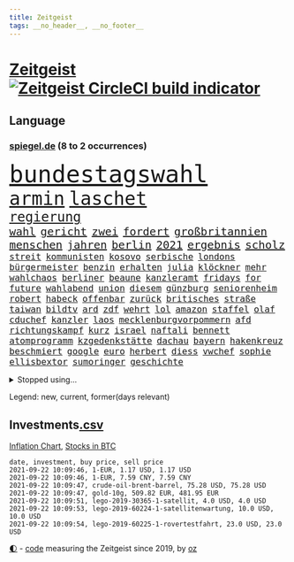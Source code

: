 ```yaml
---
title: Zeitgeist
tags: __no_header__, __no_footer__
---
```


# [Zeitgeist](https://oliz.io/zeitgeist/) [![Zeitgeist CircleCI build indicator](https://circleci.com/gh/ooz/zeitgeist.svg?style=shield)](https://circleci.com/gh/ooz/zeitgeist)

## Language

<h3><a href="https://www.spiegel.de" target="_blank">spiegel.de</a> (8 to 2 occurrences)</h3>
<p style="font-family:monospace">
<span style="font-size:32pt"><a href="news_links.html#bundestagswahl" class="current">bundestagswahl</a></span>
<br>
<span style="font-size:25pt"><a href="news_links.html#armin" class="current">armin</a></span>
<span style="font-size:25pt"><a href="news_links.html#laschet" class="current">laschet</a></span>
<br>
<span style="font-size:18pt"><a href="news_links.html#regierung" class="current">regierung</a></span>
<br>
<span style="font-size:15pt"><a href="news_links.html#wahl" class="current">wahl</a></span>
<span style="font-size:15pt"><a href="news_links.html#gericht" class="current">gericht</a></span>
<span style="font-size:15pt"><a href="news_links.html#zwei" class="current">zwei</a></span>
<span style="font-size:15pt"><a href="news_links.html#fordert" class="current">fordert</a></span>
<span style="font-size:15pt"><a href="news_links.html#großbritannien" class="current">großbritannien</a></span>
<span style="font-size:15pt"><a href="news_links.html#menschen" class="current">menschen</a></span>
<span style="font-size:15pt"><a href="news_links.html#jahren" class="current">jahren</a></span>
<span style="font-size:15pt"><a href="news_links.html#berlin" class="current">berlin</a></span>
<span style="font-size:15pt"><a href="news_links.html#2021" class="current">2021</a></span>
<span style="font-size:15pt"><a href="news_links.html#ergebnis" class="current">ergebnis</a></span>
<span style="font-size:15pt"><a href="news_links.html#scholz" class="current">scholz</a></span>
<br>
<span style="font-size:12pt"><a href="news_links.html#streit" class="current">streit</a></span>
<span style="font-size:12pt"><a href="news_links.html#kommunisten" class="current">kommunisten</a></span>
<span style="font-size:12pt"><a href="news_links.html#kosovo" class="current">kosovo</a></span>
<span style="font-size:12pt"><a href="news_links.html#serbische" class="new">serbische</a></span>
<span style="font-size:12pt"><a href="news_links.html#londons" class="current">londons</a></span>
<span style="font-size:12pt"><a href="news_links.html#bürgermeister" class="current">bürgermeister</a></span>
<span style="font-size:12pt"><a href="news_links.html#benzin" class="current">benzin</a></span>
<span style="font-size:12pt"><a href="news_links.html#erhalten" class="current">erhalten</a></span>
<span style="font-size:12pt"><a href="news_links.html#julia" class="current">julia</a></span>
<span style="font-size:12pt"><a href="news_links.html#klöckner" class="current">klöckner</a></span>
<span style="font-size:12pt"><a href="news_links.html#mehr" class="current">mehr</a></span>
<span style="font-size:12pt"><a href="news_links.html#wahlchaos" class="new">wahlchaos</a></span>
<span style="font-size:12pt"><a href="news_links.html#berliner" class="current">berliner</a></span>
<span style="font-size:12pt"><a href="news_links.html#beaune" class="new">beaune</a></span>
<span style="font-size:12pt"><a href="news_links.html#kanzleramt" class="current">kanzleramt</a></span>
<span style="font-size:12pt"><a href="news_links.html#fridays" class="new">fridays</a></span>
<span style="font-size:12pt"><a href="news_links.html#for" class="current">for</a></span>
<span style="font-size:12pt"><a href="news_links.html#future" class="new">future</a></span>
<span style="font-size:12pt"><a href="news_links.html#wahlabend" class="current">wahlabend</a></span>
<span style="font-size:12pt"><a href="news_links.html#union" class="current">union</a></span>
<span style="font-size:12pt"><a href="news_links.html#diesem" class="current">diesem</a></span>
<span style="font-size:12pt"><a href="news_links.html#günzburg" class="new">günzburg</a></span>
<span style="font-size:12pt"><a href="news_links.html#seniorenheim" class="current">seniorenheim</a></span>
<span style="font-size:12pt"><a href="news_links.html#robert" class="current">robert</a></span>
<span style="font-size:12pt"><a href="news_links.html#habeck" class="current">habeck</a></span>
<span style="font-size:12pt"><a href="news_links.html#offenbar" class="current">offenbar</a></span>
<span style="font-size:12pt"><a href="news_links.html#zurück" class="current">zurück</a></span>
<span style="font-size:12pt"><a href="news_links.html#britisches" class="current">britisches</a></span>
<span style="font-size:12pt"><a href="news_links.html#straße" class="current">straße</a></span>
<span style="font-size:12pt"><a href="news_links.html#taiwan" class="current">taiwan</a></span>
<span style="font-size:12pt"><a href="news_links.html#bildtv" class="current">bildtv</a></span>
<span style="font-size:12pt"><a href="news_links.html#ard" class="current">ard</a></span>
<span style="font-size:12pt"><a href="news_links.html#zdf" class="current">zdf</a></span>
<span style="font-size:12pt"><a href="news_links.html#wehrt" class="current">wehrt</a></span>
<span style="font-size:12pt"><a href="news_links.html#lol" class="new">lol</a></span>
<span style="font-size:12pt"><a href="news_links.html#amazon" class="current">amazon</a></span>
<span style="font-size:12pt"><a href="news_links.html#staffel" class="current">staffel</a></span>
<span style="font-size:12pt"><a href="news_links.html#olaf" class="current">olaf</a></span>
<span style="font-size:12pt"><a href="news_links.html#cduchef" class="current">cduchef</a></span>
<span style="font-size:12pt"><a href="news_links.html#kanzler" class="current">kanzler</a></span>
<span style="font-size:12pt"><a href="news_links.html#laos" class="new">laos</a></span>
<span style="font-size:12pt"><a href="news_links.html#mecklenburgvorpommern" class="current">mecklenburgvorpommern</a></span>
<span style="font-size:12pt"><a href="news_links.html#afd" class="current">afd</a></span>
<span style="font-size:12pt"><a href="news_links.html#richtungskampf" class="new">richtungskampf</a></span>
<span style="font-size:12pt"><a href="news_links.html#kurz" class="current">kurz</a></span>
<span style="font-size:12pt"><a href="news_links.html#israel" class="current">israel</a></span>
<span style="font-size:12pt"><a href="news_links.html#naftali" class="current">naftali</a></span>
<span style="font-size:12pt"><a href="news_links.html#bennett" class="current">bennett</a></span>
<span style="font-size:12pt"><a href="news_links.html#atomprogramm" class="current">atomprogramm</a></span>
<span style="font-size:12pt"><a href="news_links.html#kzgedenkstätte" class="current">kzgedenkstätte</a></span>
<span style="font-size:12pt"><a href="news_links.html#dachau" class="new">dachau</a></span>
<span style="font-size:12pt"><a href="news_links.html#bayern" class="current">bayern</a></span>
<span style="font-size:12pt"><a href="news_links.html#hakenkreuz" class="current">hakenkreuz</a></span>
<span style="font-size:12pt"><a href="news_links.html#beschmiert" class="current">beschmiert</a></span>
<span style="font-size:12pt"><a href="news_links.html#google" class="current">google</a></span>
<span style="font-size:12pt"><a href="news_links.html#euro" class="current">euro</a></span>
<span style="font-size:12pt"><a href="news_links.html#herbert" class="current">herbert</a></span>
<span style="font-size:12pt"><a href="news_links.html#diess" class="current">diess</a></span>
<span style="font-size:12pt"><a href="news_links.html#vwchef" class="current">vwchef</a></span>
<span style="font-size:12pt"><a href="news_links.html#sophie" class="current">sophie</a></span>
<span style="font-size:12pt"><a href="news_links.html#ellisbextor" class="new">ellisbextor</a></span>
<span style="font-size:12pt"><a href="news_links.html#sumoringer" class="new">sumoringer</a></span>
<span style="font-size:12pt"><a href="news_links.html#geschichte" class="current">geschichte</a></span>
</p>
<details>
<summary>Stopped using...</summary>
<p class="former" style="font-size:12pt">
beamter(340) benjamin(340) france(340) manager(340) nominierung(340) wunsch(340) bar(339) geboten(339) israelische(339) konzernchef(339) masken(339) musiker(339) statement(339) verzweifelt(339) coronazahlen(338) fünfte(338) geäußert(338) konfrontiert(338) kündigung(338) suchte(338) vorstand(338) äußert(338) 5(337) altmaier(337) einstieg(337) einwohner(337) giftanschlag(337) gleichberechtigung(337) lockdowns(337) metern(337) spaniens(337) theater(337) tipps(337) tragen(337) turin(337) ankündigung(336) behandlung(336) bestimmte(336) bundesland(336) bücher(336) christine(336) elisabeth(336) investieren(336) islamischer(336) jüdische(336) lukas(336) nazis(336) plus(336) rückt(336) stecken(336) unabhängige(336) wales(336) überwachung(336) bayerns(335) bitte(335) black(335) einzelne(335) entkommen(335) eustaaten(335) fabrik(335) froh(335) hinaus(335) ifoindex(335) inter(335) kassiert(335) ludwig(335) psg(335) schweigt(335) standort(335) ungewöhnlicher(335) unterzeichnet(335) welchem(335) 22(334) 98(334) arbeitsbedingungen(334) einzelnen(334) krankenhäusern(334) legendären(334) meldete(334) nancy(334) pocht(334) verschwinden(334) geholfen(333) gutachten(333) jury(333) mancherorts(333) strafmaßnahmen(333) strand(333) 2500(332) arbeitete(332) bestimmt(332) billionen(332) erkennt(332) erneuter(332) fernen(332) gehackt(332) großeinsatz(332) künstlerin(332) muster(332) rettungsschiff(332) reul(332) sänger(332) unbekannten(332) weltwirtschaft(332) aufnahmen(331) dreht(331) falls(331) haustiere(331) komisch(331) mangelt(331) manuel(331) of(331) organisationen(331) passanten(331) rekordmeister(331) unmut(331) untersuchungsausschuss(331) 180(330) akt(330) augenzeugen(330) ber(330) beschleunigen(330) brachen(330) breit(330) lebte(330) netanyahu(330) sonne(330) spieltag(330) verfilmt(330) verstärken(330) vielerorts(330) zustimmung(330) zuversicht(330) 34(329) bekannte(329) bewährungsstrafe(329) eingesetzt(329) flieht(329) fußballer(329) gesprengt(329) gewaltsam(329) karriereberaterin(329) kritische(329) lukaschenkos(329) mitarbeitern(329) spekuliert(329) ungewiss(329) verteilung(329) wochenüberblick(329) zucker(329) ärzten(329) bekämpft(328) bremer(328) desaster(328) ehren(328) eingestuft(328) erziehung(328) freiburg(328) gefördert(328) grande(328) grundlage(328) lambrecht(328) meinem(328) pannen(328) restaurants(328) schwieg(328) sinn(328) sowohl(328) stoßen(328) umso(328) unterlag(328) 2023(327) aktuell(327) andré(327) durcheinander(327) gefährlicher(327) phil(327) richtet(327) roboter(327) seltener(327) terrormiliz(327) 13jähriger(326) coronaerkrankung(326) kimmich(326) lagern(326) notruf(326) verdiente(326) behandeln(325) forderte(325) geheimnis(325) konflikte(325) kronprinz(325) langfristig(325) miteinander(325) schwersten(325) steigender(325) stück(325) erfuhr(324) hob(324) rafael(324) tausenden(324) verzweiflung(324) via(324) behaupten(323) nadal(323) tim(323) vorjahr(323) weite(323) 3(322) amtsgericht(322) automobilgeschichte(322) begeisterten(322) design(322) irren(322) juni(322) mauer(322) opfers(322) pflegekräfte(322) power(322) schlappe(322) starker(322) verschwanden(322) verspielt(322) 55(321) alarmiert(321) besserung(321) fortgesetzt(321) gering(321) kontakte(321) petra(321) sportlerinnen(321) zweites(321) berühmten(320) italienischen(320) moskaus(320) propaganda(320) sendung(320) zivilen(320) zustände(320) boom(319) freundschaft(319) karin(319) offizielle(319) ermordeten(318) erschwert(318) gewinn(318) niedrigere(318) ordnung(318) pünktlich(318) roger(318) beteiligen(317) beteiligung(317) franzose(317) hürden(317) spanische(317) thiem(317) zurückgewiesen(317) bundesgesundheitsminister(316) fernsehen(316) getragen(316) porsche(316) weckt(316) 82(315) aufgestellt(315) aufhalten(315) belegen(315) einreise(315) mehrerer(315) schwerem(315) deutliches(314) familienministerin(314) fliegt(314) führenden(314) schonen(314) zeugin(314) eigenem(313) gefälschte(313) heftiger(313) organisiert(313) todesopfer(313) federer(312) geschieht(312) menschenrechtsverletzungen(312) philosoph(312) stiegen(312) titelverteidiger(312) verzweifelten(312) wiederholen(312) heftigen(311) mutationen(311) verschiedenen(311) gelandet(310) eingreifen(309) erzbistum(309) glaubwürdigkeit(309) motor(309) möchten(309) spahns(309) regierungserklärung(308) sperrte(308) text(308) versagen(308) bedingt(307) tvserie(307) bundeswehrsoldaten(306) falscher(306) infektionsgeschehen(306) konferenz(306) me(306) einschalten(305) nebenbei(305) mülheim(304) schalker(304) begangen(303) erkranken(303) anlegen(302) einig(302) empfehlung(302) nirgendwo(302) plötzlichen(302) reus(302) boni(301) fußballem(301) schade(301) überfahren(301) america(300) kylian(300) vermieter(300) dr(299) dreharbeiten(299) natürlich(299) provoziert(299) schützt(299) ministerien(298) benötigen(297) beschaffung(296) explodierte(295) schätzen(295) pilot(294) rutschte(294) ksk(293) flüchtete(292) hinterlässt(292) verlegen(292) flächen(291) erfolgreichen(289) gefecht(289) mutation(289) trauma(289) coronaimpfstoffs(288) stellenabbau(288) vorsichtig(288) schmerz(287) kanal(286) pentagon(285) gates(284) höhepunkt(284) lehrkräfte(283) wirtschaftsleistung(282) gebieten(281) beherrschen(279) bundesverfassungsgerichts(279) vergleichsweise(279) coronaimpfzentrum(278) häuslicher(278) rechtskräftig(277) riesigen(277) bestechung(274) unicef(274) beach(273) entführt(273) öffentlichrechtlichen(273) betrunkener(272) krach(272) rolf(272) vermisster(271) gelangen(268) interviews(265) 13jährige(264) abgabe(264) popsängerin(264) protestierende(263) impfzentren(261) pfleger(261) biontech/pfizer(260) bundesligasaison(259) beharrt(258) beschafft(257) erben(257) prominenter(256) geheimdienst(255) souveränität(254) merklich(252) arzneimittelbehörde(251) laufende(250) spitzengespräch(249) dankt(248) dürre(247) usamerikanischen(245) coronamutation(243) ereignet(242) gefährdete(242) texte(241) uskapitol(241) 68(239) spritze(237) befanden(236) heimatland(235) übers(234) technische(232) absetzen(231) kreuzung(231) genießen(230) iv(230) nachrichtenagentur(230) zustimmen(230) verstoß(229) stürmten(228) eigentliche(224) coronamasken(222) eishockeywm(222) gegeneinander(222) schiebt(221) triumphierte(221) singen(218) nationalpark(213) verleumdung(210) belästigung(209) ewigen(209) staatsschutz(207) kremlchef(206) camper(203) faust(203) sonderlich(203) sylt(203) trümmern(201) winzer(200) beunruhigt(196) g(195) finanzamt(194) meistertitel(194) teuersten(194) bahnverkehr(193) beherrscht(193) plagen(193) fassungslos(192) ausländischer(190) kryptowährungen(190) recherchiert(190) repressionen(190) oberverwaltungsgericht(188) lösten(187) helikopter(186) medaille(186) staatsfernsehen(185) dom(184) geschäftsmodell(184) objekte(184) egoismus(181) ministern(181) promille(180) zeugenstand(180) nachrichtendienste(179) startelf(179) usgeheimdienste(179) bürgerrechtler(178) nachsehen(178) sonnigen(178) verantwortliche(178) portugals(177) beileid(175) obhut(175) gewicht(174) dieter(173) fähigkeit(173) nationaler(173) athen(172) alben(170) durchschnitt(167) testament(166) beerben(164) campus(164) verbleib(164) geheiratet(163) abgeschnitten(162) bildzeitung(161) entschlossen(161) kleinflugzeug(161) aussprache(160) charité(160) mexikos(160) fahrlässiger(159) koalitionsoptionen(159) coronainzidenz(158) gucken(158) steuerzahler(158) ostküste(157) rennstall(157) angebote(155) gesetzlich(155) 22jähriger(154) widow(154) konsumiert(153) rumänien(152) sterblichen(152) kellner(151) modellprojekt(150) gelitten(149) broadway(148) enthalten(148) selbstmordattentäter(148) niels(146) tunnel(146) erfülle(144) blutigen(143) entmachtete(143) überführt(143) werte(142) verlag(141) lebensgefährliche(139) schädlichen(138) dmx(137) natogeneralsekretär(136) tempolimit(136) weimarer(136) mbappé(134) entschlüsseln(133) ladesäulen(132) fernsehsender(131) testspiel(130) vereine(129) bundeswehrhelfer(128) fußballstar(128) großfeuer(128) scarlett(128) wohnungsmarkt(128) streikt(127) square(126) trost(126) verwirren(126) schossen(124) vita(124) erobern(123) bio(122) forschungsinstituts(121) auszeichnung(119) vertraut(119) oslo(118) lobbyisten(117) usverteidigungsministerium(117) vegane(117) close(116) bestritt(115) feierlichkeiten(115) galeria(114) karstadt(114) kaufhof(114) folgten(113) nachbesserungen(113) spritzte(113) besonderes(112) reicher(112) trier(112) verkündete(112) p(111) wachsenden(111) euausland(110) jugendärzte(110) lebenslauf(110) 1953(109) birgt(109) genossen(109) rekonstruktion(109) betreiberfirma(108) nepal(108) johansson(107) selbstbewusstsein(107) dorthin(106) life(106) peinlich(106) litten(105) rechtsterroristin(105) seeweg(105) 83(103) hackerangriffs(103) vielfaches(102) festnehmen(101) papa(101) beleidigten(100) mangelwirtschaft(100) gottesdienst(99) nationalsozialisten(99) steuerflucht(99) unglaublich(99) vorurteilen(99) erpresst(98) stellenweise(97) 22jährigen(96) etappensieg(96) gegend(96) monaco(96) bundesligaspiel(95) impfangebot(95) verräter(95) kohlekraftwerke(94) my(94) princess(94) ständigen(94) beschäftigung(93) flugzeugträger(93) sohns(91) terroranschlägen(91) abrechnungsbetrug(90) ausgebremst(90) mafiosos(90) bachelet(89) entsprechendes(89) fallschirm(89) optisch(89) schwieriges(89) anhaltende(88) begnügen(88) kontingente(88) niedergestochen(88) visum(88) abschneiden(87) bombendrohung(87) ernsten(87) fachkräftemangel(87) geschult(87) individuelle(87) knochen(87) rick(87) welterfolg(87) 60jähriger(86) formel1rennen(86) g7staaten(86) malis(86) massengrab(86) altmeister(85) bayerncoach(85) lincoln(85) menschenmenge(85) generell(84) hisbollahchef(84) jemals(84) nashville(84) ambitionierte(83) ausgehandelt(83) country(83) janeiro(83) regnete(83) zugriff(83) starkregen(82) tragweite(82) zollbeamten(82) bundespolizist(81) finde(81) linker(81) mister(81) punkband(81) veränderter(81) entsorgt(80) investors(80) schmale(80) tricks(80) wahlkampfchef(80) britta(79) leichtverletzte(79) morden(79) pflegebranche(79) regenfälle(79) angeschossen(78) atalay(78) begünstigen(78) coronaursprung(78) end(78) ernste(78) fluggesellschaften(78) pinar(78) amazonasregenwald(77) todesurteil(77) ultrarechte(77) überbrückungshilfe(77) siebeneinhalb(76) ansteckender(75) höhn(75) luftschläge(75) mester(75) sixt(75) unterlaufen(75) unterliegen(75) zugänge(75) raste(74) zugausfälle(74) ähnliches(74) homophober(73) kleidung(73) niedergelegt(73) aufatmen(72) bahnt(72) atommüll(71) aufzunehmen(71) börsenwert(71) dienste(71) dominant(71) hague(71) pfiffe(71) stabilität(71) töchter(71) bauern(70) coronaausbrüchen(69) erstattungen(69) kader(69) psychologische(69) rechtsstaatlichkeit(69) rotten(69) totschlag(69) veröffentlichung(69) wembleystadion(69) mind(68) verbiete(68) füllen(67) johnny(67) theory(67) topverdiener(67) ungerechte(67) aufgeflogen(66) aufmerksam(66) neugeborene(66) schob(66) traditionsverein(66) abgehängt(64) begnadigt(64) eingriff(64) minijobs(64) o(64) schlingern(64) süddeutschland(64) vertretungen(64) 24jährige(63) antrat(63) gefundenen(63) diktatoren(62) expertengremium(62) hauseinsturz(62) uss(62) bundeswehreinsatz(61) gräbern(61) onlineriesen(61) querschläger(61) schande(61) bundesverkehrsminister(60) tagessieg(60) 2005(59) abwehrchef(59) axel(59) gesprächsangebot(59) glatte(59) gorillas(59) impfstoffproduktion(59) out(59) bestürzt(58) betrachten(58) freigesprochen(58) kolumnistin(58) verhör(58) ausfliegen(57) miesen(57) podolski(57) selbstmordanschlag(57) white(57) ausgerückt(56) auslandspodcast(56) aussagekräftig(56) feiernde(56) ludwigsburg(56) miloš(56) unterrichten(56) zeman(56) 2007(55) konvoi(55) nerdige(55) slowene(55) unerwähnt(55) 25jähriger(54) eröffnen(54) frist(54) 1993(53) brandballons(53) coop(53) daxkonzerne(53) hüfte(53) interstate(53) miliz(53) tanklaster(53) anschaffung(52) bahnfahrer(52) sicherer(52) spears'(52) 36jährige(51) belästigungen(51) brillante(51) niederschlag(51) schwelle(51) evakuierungen(50) hanau(50) rar(50) schrecklich(50) sturmgewehr(50) beatles(49) bülow(49) schwager(49) selbstkritisch(49) wehen(49) halterin(48) wanderer(48) außergewöhnliche(47) bundesstraße(47) disney(47) heißluftballon(47) signalwirkung(47) erahnen(46) erklärt's(46) grausam(46) lax(46) luftreinigern(46) vollständige(46) überflutungen(46) crown(45) geldstrafen(45) löschflugzeuge(45) baden(44) beinen(44) bestritten(44) dauereinsatz(44) gedroht(44) manch(44) milliardenkosten(44) wmkampf(44) beirat(43) geübt(43) juristischen(43) kreativ(43) salz(43) spot(43) statistischem(43) vergewaltigungen(43) vries(43) begründen(42) löbel(42) marcus(42) nikolas(42) schilderte(42) tipp(42) army(41) beseitigen(41) gags(41) berufsgruppen(40) externen(40) machthabern(40) traditionellen(40) vertragsverlängerung(40) überfährt(40) kommando(39) abgetaucht(38) besserwisserei(38) bewerfen(38) comedy(38) coronaimpfpflicht(38) derartige(38) flutkatastophe(38) krisenstab(38) pistols(38) skrupellos(38) tu(38) vergebens(38) 1206(37) abschiebungen(37) alleingang(37) anderson(37) bitter(37) cdubundestagsabgeordneten(37) rettungshubschrauber(37) usunternehmen(37) verkaufte(37) frech(36) fukushima(36) fußballtransferticker(36) havannasyndrom(36) jüngster(36) radikalislamisten(36) rasch(36) spezialteam(36) usdiplomaten(36) überschwemmt(36) cell(35) familienmitglied(35) lästert(35) vizepräsidentin(35) lastenrad(34) ortschaften(34) unterzugehen(34) bemerkenswerter(33) broadcast(33) fußballerin(33) görlitz(33) hilfeleistung(33) mitgerissen(33) rtlmoderatorin(33) supermärkte(33) tvspot(33) usnotenbank(33) zehntausenden(33) überflutung(33) algerier(32) eröffnungsfeier(32) terrorgruppen(32) archäologen(31) aufräumarbeiten(31) halbleitern(31) halfen(31) hauptsache(31) kuriosem(31) kurse(31) streitthemen(31) tierreich(31) unterscheiden(31) verpatzt(31) bloom(30) fabio(30) friedhof(30) gemeint(30) jakobsen(30) kräftiges(30) sechsmal(30) usedom(30) 20000(29) abgeschafft(29) bahnstrecke(29) bilanzen(29) harmlose(29) landeten(29) lebensrealität(29) nachträglich(29) staudamm(29) unbürokratisch(29) unterdrückung(29) verpassten(29) verschobenen(29) warnsystem(29) 700(28) bahnkunden(28) durchbrüche(28) garage(28) angreifern(27) autovermieter(27) azzedine(27) katie(27) lagab(27) sektor(27) triumphs(27) ächzt(27) ausmaße(26) entkam(26) olympiastadion(26) rücksichtslos(26) kalifornier(25) regnet(25) tiefsten(25) ukrainische(25) warenhauskonzern(25) übereinstimmend(25) angelo(24) polizeigewahrsam(24) heinz(23) tiergarten(23) bahnübergang(22) beschützt(22) busunfall(22) bürgerlichen(22) erntehelfer(22) schwebt(22) seth(22) verbannt(22) berechnet(21) landebahn(21) like(21) polizeischutz(21) epidemische(20) existenzsorgen(20) unübersichtlich(20) bahnvorstand(19) fahrlässigen(19) geschätzt(19) silbermedaille(19) spdwahlkampf(19) typischen(19) usbotschaft(19) 15jährigen(18) demonstrierende(18) pfefferspray(18) stromausfälle(18) 90/die(17) ali(17) bryan(17) verkehrsministerium(17) euböa(16) friesland(16) gegensteuern(16) denverclanstar(15) intensive(15) mobbingvorwürfe(15) verbrannt(15) —(15) ansehen(14) bobic(14) bundesligastart(14) datteln(14) hochrisikogebiet(14) stur(14) taugen(14) vermittelt(14) absicherung(13) ankommen(13) einbringen(13) funktionen(13) gedränge(13) ingrid(13) inzidenzwert(13) kims(13) nachbarstaaten(13) schiffsstau(13) stehlen(13) antje(12) anzieht(12) autobombe(12) dflchefin(12) ei(12) rundfunks(12) schicksale(12) topklub(12) topstürmer(12) verspürt(12) bahnmanagements(11) diejenigen(11) druckmittel(11) erhöhter(11) exemplar(11) freundliche(11) geleistet(11) kargen(11) plante(11)
</p>
</details>
<p>Legend: <span class="new">new</span>, <span class="current">current</span>, <span class="former">former(days relevant)</span></p>

## Investments[.csv](investments.csv)

[Inflation Chart](https://inflationchart.com),
[Stocks in BTC](https://stonksinbtc.xyz/)

```
date, investment, buy price, sell price
2021-09-22 10:09:46, 1-EUR, 1.17 USD, 1.17 USD
2021-09-22 10:09:46, 1-EUR, 7.59 CNY, 7.59 CNY
2021-09-22 10:09:47, crude-oil-brent-barrel, 75.28 USD, 75.28 USD
2021-09-22 10:09:47, gold-10g, 509.82 EUR, 481.95 EUR
2021-09-22 10:09:51, lego-2019-30365-1-satellit, 4.0 USD, 4.0 USD
2021-09-22 10:09:53, lego-2019-60224-1-satellitenwartung, 10.0 USD, 10.0 USD
2021-09-22 10:09:54, lego-2019-60225-1-rovertestfahrt, 23.0 USD, 23.0 USD
```

<footer>
<a href="javascript:toggleTheme()" class="nav">🌓</a>
- <a href="https://github.com/ooz/zeitgeist">code</a> measuring the Zeitgeist since 2019, by <a href="https://oliz.io">oz</a>
</footer>
